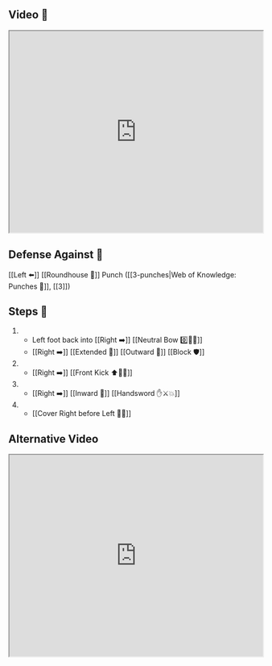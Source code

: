 ## Video 🎥

<iframe src="https://www.youtube.com/embed/FBl3H0Qjcq0" width="100%" height="400"></iframe>

## Defense Against 🤺

[[Left ⬅️]] [[Roundhouse 🔄]] Punch ([[3-punches|Web of Knowledge: Punches 👊]], [[3]])

## Steps 👣

1.  - Left foot back into [[Right ➡️]] [[Neutral Bow 0️⃣🧍‍♂️]] 
    - [[Right ➡️]] [[Extended 📏]] [[Outward 🔼]] [[Block 🛡️]]
2.  - [[Right ➡️]] [[Front Kick ⬆️🦶💥]]
3.  - [[Right ➡️]] [[Inward 🔽]] [[Handsword ✋⚔️💥]]
4.  - [[Cover Right before Left 🦶🔄]]

## Alternative Video

<iframe src="https://www.youtube.com/embed/IXZ6kr4VHQw?start=29&end=46" width="100%" height="400"></iframe>

